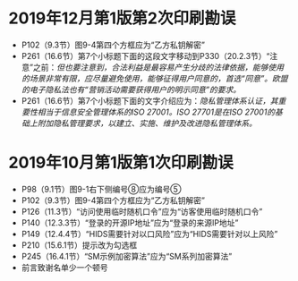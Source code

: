 # 2019年12月第1版第2次印刷勘误  

* P102（9.3节）图9-4第四个方框应为“乙方私钥解密”  
* P261（16.6节）第7个小标题下面的这段文字移动到P330（20.2.3节）“注意”之前：*但也要注意到，合法利益是最容易产生分歧的法律依据，能够使用的场景非常有限，应尽量避免使用，能够征得用户同意的，首选“同意”。欧盟的电子隐私法也有“营销活动需要获得用户的明示同意”的要求。* 
* P261（16.6节）第7个小标题下面的文字介绍应为：*隐私管理体系认证，其重要性相当于信息安全管理体系的ISO 27001。ISO 27701是在ISO 27001的基础上附加隐私管理要求，以建立、实施、维护及改进隐私管理体系。*  


# 2019年10月第1版第1次印刷勘误  

* P98（9.1节）图9-1右下侧编号⑧应为编号⑤ 
* P102（9.3节）图9-4第四个方框应为“乙方私钥解密”  
* P126（11.3节）“访问使用临时随机口令”应为“访客使用临时随机口令”  
* P140（12.3.3节）“登录的开源IP地址”应为“登录的来源IP地址”  
* P149（12.4.4节）“HIDS需要针对以口风险”应为“HIDS需要针对以上风险”  
* P210（15.6.1节）提示改为勾选框  
* P245（16.4.1节）“SM示例加密算法”应为“SM系列加密算法”  
* 前言致谢名单少一个顿号  
